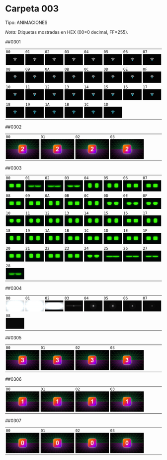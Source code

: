 # Carpeta 003

Tipo: ANIMACIONES

_Nota:_ Etiquetas mostradas en HEX (00=0 decimal, FF=255).


##0301

<table>

<tr><td style='padding:2px;font-size:12px;font-family:monospace'>00<br><img src='003/001/000.png' width='120'/></td><td style='padding:2px;font-size:12px;font-family:monospace'>01<br><img src='003/001/001.png' width='120'/></td><td style='padding:2px;font-size:12px;font-family:monospace'>02<br><img src='003/001/002.png' width='120'/></td><td style='padding:2px;font-size:12px;font-family:monospace'>03<br><img src='003/001/003.png' width='120'/></td><td style='padding:2px;font-size:12px;font-family:monospace'>04<br><img src='003/001/004.png' width='120'/></td><td style='padding:2px;font-size:12px;font-family:monospace'>05<br><img src='003/001/005.png' width='120'/></td><td style='padding:2px;font-size:12px;font-family:monospace'>06<br><img src='003/001/006.png' width='120'/></td><td style='padding:2px;font-size:12px;font-family:monospace'>07<br><img src='003/001/007.png' width='120'/></td></tr>

<tr><td style='padding:2px;font-size:12px;font-family:monospace'>08<br><img src='003/001/008.png' width='120'/></td><td style='padding:2px;font-size:12px;font-family:monospace'>09<br><img src='003/001/009.png' width='120'/></td><td style='padding:2px;font-size:12px;font-family:monospace'>0A<br><img src='003/001/010.png' width='120'/></td><td style='padding:2px;font-size:12px;font-family:monospace'>0B<br><img src='003/001/011.png' width='120'/></td><td style='padding:2px;font-size:12px;font-family:monospace'>0C<br><img src='003/001/012.png' width='120'/></td><td style='padding:2px;font-size:12px;font-family:monospace'>0D<br><img src='003/001/013.png' width='120'/></td><td style='padding:2px;font-size:12px;font-family:monospace'>0E<br><img src='003/001/014.png' width='120'/></td><td style='padding:2px;font-size:12px;font-family:monospace'>0F<br><img src='003/001/015.png' width='120'/></td></tr>

<tr><td style='padding:2px;font-size:12px;font-family:monospace'>10<br><img src='003/001/016.png' width='120'/></td><td style='padding:2px;font-size:12px;font-family:monospace'>11<br><img src='003/001/017.png' width='120'/></td><td style='padding:2px;font-size:12px;font-family:monospace'>12<br><img src='003/001/018.png' width='120'/></td><td style='padding:2px;font-size:12px;font-family:monospace'>13<br><img src='003/001/019.png' width='120'/></td><td style='padding:2px;font-size:12px;font-family:monospace'>14<br><img src='003/001/020.png' width='120'/></td><td style='padding:2px;font-size:12px;font-family:monospace'>15<br><img src='003/001/021.png' width='120'/></td><td style='padding:2px;font-size:12px;font-family:monospace'>16<br><img src='003/001/022.png' width='120'/></td><td style='padding:2px;font-size:12px;font-family:monospace'>17<br><img src='003/001/023.png' width='120'/></td></tr>

<tr><td style='padding:2px;font-size:12px;font-family:monospace'>18<br><img src='003/001/024.png' width='120'/></td><td style='padding:2px;font-size:12px;font-family:monospace'>19<br><img src='003/001/025.png' width='120'/></td><td style='padding:2px;font-size:12px;font-family:monospace'>1A<br><img src='003/001/026.png' width='120'/></td><td style='padding:2px;font-size:12px;font-family:monospace'>1B<br><img src='003/001/027.png' width='120'/></td><td style='padding:2px;font-size:12px;font-family:monospace'>1C<br><img src='003/001/028.png' width='120'/></td><td style='padding:2px;font-size:12px;font-family:monospace'>1D<br><img src='003/001/029.png' width='120'/></td><td></td><td></td></tr>

</table>


##0302

<table>

<tr><td style='padding:2px;font-size:12px;font-family:monospace'>00<br><img src='003/002/000.png' width='120'/></td><td style='padding:2px;font-size:12px;font-family:monospace'>01<br><img src='003/002/001.png' width='120'/></td><td style='padding:2px;font-size:12px;font-family:monospace'>02<br><img src='003/002/002.png' width='120'/></td><td style='padding:2px;font-size:12px;font-family:monospace'>03<br><img src='003/002/003.png' width='120'/></td><td></td><td></td><td></td><td></td></tr>

</table>


##0303

<table>

<tr><td style='padding:2px;font-size:12px;font-family:monospace'>00<br><img src='003/003/000.png' width='120'/></td><td style='padding:2px;font-size:12px;font-family:monospace'>01<br><img src='003/003/001.png' width='120'/></td><td style='padding:2px;font-size:12px;font-family:monospace'>02<br><img src='003/003/002.png' width='120'/></td><td style='padding:2px;font-size:12px;font-family:monospace'>03<br><img src='003/003/003.png' width='120'/></td><td style='padding:2px;font-size:12px;font-family:monospace'>04<br><img src='003/003/004.png' width='120'/></td><td style='padding:2px;font-size:12px;font-family:monospace'>05<br><img src='003/003/005.png' width='120'/></td><td style='padding:2px;font-size:12px;font-family:monospace'>06<br><img src='003/003/006.png' width='120'/></td><td style='padding:2px;font-size:12px;font-family:monospace'>07<br><img src='003/003/007.png' width='120'/></td></tr>

<tr><td style='padding:2px;font-size:12px;font-family:monospace'>08<br><img src='003/003/008.png' width='120'/></td><td style='padding:2px;font-size:12px;font-family:monospace'>09<br><img src='003/003/009.png' width='120'/></td><td style='padding:2px;font-size:12px;font-family:monospace'>0A<br><img src='003/003/010.png' width='120'/></td><td style='padding:2px;font-size:12px;font-family:monospace'>0B<br><img src='003/003/011.png' width='120'/></td><td style='padding:2px;font-size:12px;font-family:monospace'>0C<br><img src='003/003/012.png' width='120'/></td><td style='padding:2px;font-size:12px;font-family:monospace'>0D<br><img src='003/003/013.png' width='120'/></td><td style='padding:2px;font-size:12px;font-family:monospace'>0E<br><img src='003/003/014.png' width='120'/></td><td style='padding:2px;font-size:12px;font-family:monospace'>0F<br><img src='003/003/015.png' width='120'/></td></tr>

<tr><td style='padding:2px;font-size:12px;font-family:monospace'>10<br><img src='003/003/016.png' width='120'/></td><td style='padding:2px;font-size:12px;font-family:monospace'>11<br><img src='003/003/017.png' width='120'/></td><td style='padding:2px;font-size:12px;font-family:monospace'>12<br><img src='003/003/018.png' width='120'/></td><td style='padding:2px;font-size:12px;font-family:monospace'>13<br><img src='003/003/019.png' width='120'/></td><td style='padding:2px;font-size:12px;font-family:monospace'>14<br><img src='003/003/020.png' width='120'/></td><td style='padding:2px;font-size:12px;font-family:monospace'>15<br><img src='003/003/021.png' width='120'/></td><td style='padding:2px;font-size:12px;font-family:monospace'>16<br><img src='003/003/022.png' width='120'/></td><td style='padding:2px;font-size:12px;font-family:monospace'>17<br><img src='003/003/023.png' width='120'/></td></tr>

<tr><td style='padding:2px;font-size:12px;font-family:monospace'>18<br><img src='003/003/024.png' width='120'/></td><td style='padding:2px;font-size:12px;font-family:monospace'>19<br><img src='003/003/025.png' width='120'/></td><td style='padding:2px;font-size:12px;font-family:monospace'>1A<br><img src='003/003/026.png' width='120'/></td><td style='padding:2px;font-size:12px;font-family:monospace'>1B<br><img src='003/003/027.png' width='120'/></td><td style='padding:2px;font-size:12px;font-family:monospace'>1C<br><img src='003/003/028.png' width='120'/></td><td style='padding:2px;font-size:12px;font-family:monospace'>1D<br><img src='003/003/029.png' width='120'/></td><td style='padding:2px;font-size:12px;font-family:monospace'>1E<br><img src='003/003/030.png' width='120'/></td><td style='padding:2px;font-size:12px;font-family:monospace'>1F<br><img src='003/003/031.png' width='120'/></td></tr>

<tr><td style='padding:2px;font-size:12px;font-family:monospace'>20<br><img src='003/003/032.png' width='120'/></td><td style='padding:2px;font-size:12px;font-family:monospace'>21<br><img src='003/003/033.png' width='120'/></td><td style='padding:2px;font-size:12px;font-family:monospace'>22<br><img src='003/003/034.png' width='120'/></td><td style='padding:2px;font-size:12px;font-family:monospace'>23<br><img src='003/003/035.png' width='120'/></td><td style='padding:2px;font-size:12px;font-family:monospace'>24<br><img src='003/003/036.png' width='120'/></td><td style='padding:2px;font-size:12px;font-family:monospace'>25<br><img src='003/003/037.png' width='120'/></td><td style='padding:2px;font-size:12px;font-family:monospace'>26<br><img src='003/003/038.png' width='120'/></td><td style='padding:2px;font-size:12px;font-family:monospace'>27<br><img src='003/003/039.png' width='120'/></td></tr>

<tr><td style='padding:2px;font-size:12px;font-family:monospace'>28<br><img src='003/003/040.png' width='120'/></td><td></td><td></td><td></td><td></td><td></td><td></td><td></td></tr>

</table>


##0304

<table>

<tr><td style='padding:2px;font-size:12px;font-family:monospace'>00<br><img src='003/004/000.png' width='120'/></td><td style='padding:2px;font-size:12px;font-family:monospace'>01<br><img src='003/004/001.png' width='120'/></td><td style='padding:2px;font-size:12px;font-family:monospace'>02<br><img src='003/004/002.png' width='120'/></td><td style='padding:2px;font-size:12px;font-family:monospace'>03<br><img src='003/004/003.png' width='120'/></td><td style='padding:2px;font-size:12px;font-family:monospace'>04<br><img src='003/004/004.png' width='120'/></td><td style='padding:2px;font-size:12px;font-family:monospace'>05<br><img src='003/004/005.png' width='120'/></td><td style='padding:2px;font-size:12px;font-family:monospace'>06<br><img src='003/004/006.png' width='120'/></td><td style='padding:2px;font-size:12px;font-family:monospace'>07<br><img src='003/004/007.png' width='120'/></td></tr>

<tr><td style='padding:2px;font-size:12px;font-family:monospace'>08<br><img src='003/004/008.png' width='120'/></td><td></td><td></td><td></td><td></td><td></td><td></td><td></td></tr>

</table>


##0305

<table>

<tr><td style='padding:2px;font-size:12px;font-family:monospace'>00<br><img src='003/005/000.png' width='120'/></td><td style='padding:2px;font-size:12px;font-family:monospace'>01<br><img src='003/005/001.png' width='120'/></td><td style='padding:2px;font-size:12px;font-family:monospace'>02<br><img src='003/005/002.png' width='120'/></td><td style='padding:2px;font-size:12px;font-family:monospace'>03<br><img src='003/005/003.png' width='120'/></td><td></td><td></td><td></td><td></td></tr>

</table>


##0306

<table>

<tr><td style='padding:2px;font-size:12px;font-family:monospace'>00<br><img src='003/006/000.png' width='120'/></td><td style='padding:2px;font-size:12px;font-family:monospace'>01<br><img src='003/006/001.png' width='120'/></td><td style='padding:2px;font-size:12px;font-family:monospace'>02<br><img src='003/006/002.png' width='120'/></td><td style='padding:2px;font-size:12px;font-family:monospace'>03<br><img src='003/006/003.png' width='120'/></td><td></td><td></td><td></td><td></td></tr>

</table>


##0307

<table>

<tr><td style='padding:2px;font-size:12px;font-family:monospace'>00<br><img src='003/007/000.png' width='120'/></td><td style='padding:2px;font-size:12px;font-family:monospace'>01<br><img src='003/007/001.png' width='120'/></td><td style='padding:2px;font-size:12px;font-family:monospace'>02<br><img src='003/007/002.png' width='120'/></td><td style='padding:2px;font-size:12px;font-family:monospace'>03<br><img src='003/007/003.png' width='120'/></td><td></td><td></td><td></td><td></td></tr>

</table>